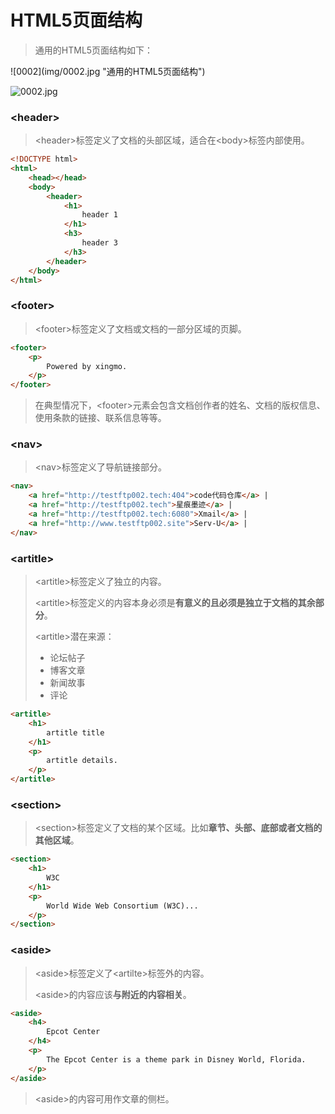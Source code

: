 # HTML5页面结构

> 通用的HTML5页面结构如下：

\![0002]\(img/0002.jpg "通用的HTML5页面结构")

![0002.jpg](https://i.loli.net/2021/01/25/ej4uFJ8lVKUOvNn.jpg "通用的HTML5页面结构")

### \<header>

> \<header>标签定义了文档的头部区域，适合在\<body>标签内部使用。

```html
<!DOCTYPE html>
<html>
    <head></head>
    <body>
        <header>
        	<h1>
                header 1
            </h1>
            <h3>
                header 3
            </h3>
        </header>
    </body>
</html>
```

### \<footer>

> \<footer>标签定义了文档或文档的一部分区域的页脚。

```html
<footer>
	<p>
        Powered by xingmo.
    </p>
</footer>
```

> 在典型情况下，\<footer>元素会包含文档创作者的姓名、文档的版权信息、使用条款的链接、联系信息等等。

### \<nav>

> \<nav>标签定义了导航链接部分。

```html
<nav>
	<a href="http://testftp002.tech:404">code代码仓库</a> |
    <a href="http://testftp002.tech">星痕墨迹</a> |
    <a href="http://testftp002.tech:6080">Xmail</a> |
    <a href="http://www.testftp002.site">Serv-U</a> |
</nav>
```

### \<artitle>

> \<artitle>标签定义了独立的内容。
>
> \<artitle>标签定义的内容本身必须是**有意义的且必须是独立于文档的其余部分**。
>
> \<artitle>潜在来源：
>
> - 论坛帖子
> - 博客文章
> - 新闻故事
> - 评论

```html
<artitle>
	<h1>
        artitle title
    </h1>
    <p>
        artitle details.
    </p>
</artitle>
```

### \<section>

> \<section>标签定义了文档的某个区域。比如**章节、头部、底部或者文档的其他区域**。

```html
<section>
	<h1>
        W3C
    </h1>
    <p>
        World Wide Web Consortium (W3C)... 
    </p>
</section>
```

### \<aside>

> \<aside>标签定义了\<artilte>标签外的内容。
>
> \<aside>的内容应该**与附近的内容相关**。

```html
<aside>
	<h4>
        Epcot Center
    </h4>
    <p>
        The Epcot Center is a theme park in Disney World, Florida.
    </p>
</aside>
```

> \<aside>的内容可用作文章的侧栏。